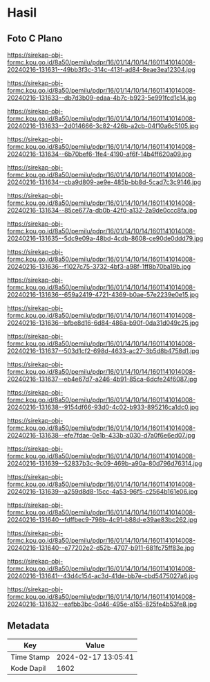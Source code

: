 # Hasil

## Foto C Plano

https://sirekap-obj-formc.kpu.go.id/8a50/pemilu/pdpr/16/01/14/10/14/1601141014008-20240216-131631--49bb3f3c-314c-413f-ad84-8eae3ea12304.jpg

https://sirekap-obj-formc.kpu.go.id/8a50/pemilu/pdpr/16/01/14/10/14/1601141014008-20240216-131633--db7d3b09-edaa-4b7c-b923-5e991fcd1c14.jpg

https://sirekap-obj-formc.kpu.go.id/8a50/pemilu/pdpr/16/01/14/10/14/1601141014008-20240216-131633--2d014666-3c82-426b-a2cb-04f10a6c5105.jpg

https://sirekap-obj-formc.kpu.go.id/8a50/pemilu/pdpr/16/01/14/10/14/1601141014008-20240216-131634--6b70bef6-1fe4-4190-af6f-14b4ff620a09.jpg

https://sirekap-obj-formc.kpu.go.id/8a50/pemilu/pdpr/16/01/14/10/14/1601141014008-20240216-131634--cba9d809-ae9e-485b-bb8d-5cad7c3c9146.jpg

https://sirekap-obj-formc.kpu.go.id/8a50/pemilu/pdpr/16/01/14/10/14/1601141014008-20240216-131634--85ce677a-db0b-42f0-a132-2a9de0ccc8fa.jpg

https://sirekap-obj-formc.kpu.go.id/8a50/pemilu/pdpr/16/01/14/10/14/1601141014008-20240216-131635--5dc9e09a-48bd-4cdb-8608-ce90de0ddd79.jpg

https://sirekap-obj-formc.kpu.go.id/8a50/pemilu/pdpr/16/01/14/10/14/1601141014008-20240216-131636--f1027c75-3732-4bf3-a98f-1ff8b70ba19b.jpg

https://sirekap-obj-formc.kpu.go.id/8a50/pemilu/pdpr/16/01/14/10/14/1601141014008-20240216-131636--659a2419-4721-4369-b0ae-57e2239e0e15.jpg

https://sirekap-obj-formc.kpu.go.id/8a50/pemilu/pdpr/16/01/14/10/14/1601141014008-20240216-131636--bfbe8d16-6d84-486a-b90f-0da31d049c25.jpg

https://sirekap-obj-formc.kpu.go.id/8a50/pemilu/pdpr/16/01/14/10/14/1601141014008-20240216-131637--503d1cf2-698d-4633-ac27-3b5d8b4758d1.jpg

https://sirekap-obj-formc.kpu.go.id/8a50/pemilu/pdpr/16/01/14/10/14/1601141014008-20240216-131637--eb4e67d7-a246-4b91-85ca-6dcfe24f6087.jpg

https://sirekap-obj-formc.kpu.go.id/8a50/pemilu/pdpr/16/01/14/10/14/1601141014008-20240216-131638--9154df66-93d0-4c02-b933-895216ca1dc0.jpg

https://sirekap-obj-formc.kpu.go.id/8a50/pemilu/pdpr/16/01/14/10/14/1601141014008-20240216-131638--efe7fdae-0e1b-433b-a030-d7a0f6e6ed07.jpg

https://sirekap-obj-formc.kpu.go.id/8a50/pemilu/pdpr/16/01/14/10/14/1601141014008-20240216-131639--52837b3c-9c09-469b-a90a-80d796d76314.jpg

https://sirekap-obj-formc.kpu.go.id/8a50/pemilu/pdpr/16/01/14/10/14/1601141014008-20240216-131639--a259d8d8-15cc-4a53-96f5-c2564b161e06.jpg

https://sirekap-obj-formc.kpu.go.id/8a50/pemilu/pdpr/16/01/14/10/14/1601141014008-20240216-131640--fdffbec9-798b-4c91-b88d-e39ae83bc262.jpg

https://sirekap-obj-formc.kpu.go.id/8a50/pemilu/pdpr/16/01/14/10/14/1601141014008-20240216-131640--e77202e2-d52b-4707-b911-681fc75ff83e.jpg

https://sirekap-obj-formc.kpu.go.id/8a50/pemilu/pdpr/16/01/14/10/14/1601141014008-20240216-131641--43d4c154-ac3d-41de-bb7e-cbd5475027a6.jpg

https://sirekap-obj-formc.kpu.go.id/8a50/pemilu/pdpr/16/01/14/10/14/1601141014008-20240216-131632--eafbb3bc-0d46-495e-a155-825fe4b53fe8.jpg


## Metadata

| Key        | Value               |
| ---------- | ------------------- |
| Time Stamp | 2024-02-17 13:05:41 |
| Kode Dapil | 1602                |



